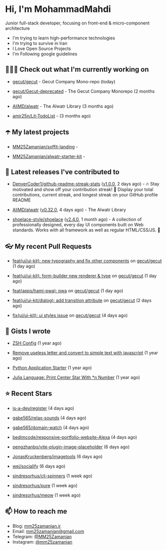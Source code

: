 # Hi, I'm MohammadMahdi

Junior full-stack developer, focusing on front-end & micro-component architecture

- I'm trying to learn high-performance technologies
- I'm trying to survive in Iran
- I Love Open Source Projects
- I'm Following google guidelines

## 👨🏻‍💻 Check out what I'm currently working on



- [gecut/gecut](https://github.com/gecut/gecut) - Gecut Company Mono-repo (today)

- [gecut/Gecut-deprecated](https://github.com/gecut/Gecut-deprecated) - The Gecut Company Monorepo (2 months ago)

- [AliMD/alwatr](https://github.com/AliMD/alwatr) - The Alwatr Library (3 months ago)

- [amir25n/Lit-TodoList](https://github.com/amir25n/Lit-TodoList) -  (3 months ago)

## ☂️ My latest projects



- [MM25Zamanian/soffit-landing](https://github.com/MM25Zamanian/soffit-landing) - 

- [MM25Zamanian/alwatr-starter-kit](https://github.com/MM25Zamanian/alwatr-starter-kit) - 

## 🎉 Latest releases I've contributed to



- [DenverCoder1/github-readme-streak-stats](https://github.com/DenverCoder1/github-readme-streak-stats) ([v1.0.0](https://github.com/DenverCoder1/github-readme-streak-stats/releases/tag/v1.0.0), 2 days ago) - 🔥 Stay motivated and show off your contribution streak! 🌟 Display your total contributions, current streak, and longest streak on your GitHub profile README

- [AliMD/alwatr](https://github.com/AliMD/alwatr) ([v0.32.0](https://github.com/AliMD/alwatr/releases/tag/v0.32.0), 4 days ago) - The Alwatr Library

- [shoelace-style/shoelace](https://github.com/shoelace-style/shoelace) ([v2.4.0](https://github.com/shoelace-style/shoelace/releases/tag/v2.4.0), 1 month ago) - A collection of professionally designed, every day UI components built on Web standards. Works with all framework as well as regular HTML/CSS/JS. 🥾

## 👓 My recent Pull Requests



- [feat(ui/ui-kit): new typography and fix other components](https://github.com/gecut/gecut/pull/149) on [gecut/gecut](https://github.com/gecut/gecut) (1 day ago)

- [feat(ui/ui-kit): form-builder new renderer &amp; type](https://github.com/gecut/gecut/pull/148) on [gecut/gecut](https://github.com/gecut/gecut) (1 day ago)

- [feat(apps/hami-pwa): pwa](https://github.com/gecut/gecut/pull/147) on [gecut/gecut](https://github.com/gecut/gecut) (1 day ago)

- [feat(ui/ui-kit/dialog): add transition attribute](https://github.com/gecut/gecut/pull/141) on [gecut/gecut](https://github.com/gecut/gecut) (2 days ago)

- [fix(ui/ui-kit): ui styles issue](https://github.com/gecut/gecut/pull/135) on [gecut/gecut](https://github.com/gecut/gecut) (4 days ago)

## 📓 Gists I wrote



- [ZSH Config](https://gist.github.com/fc1960135cf54fd5fae966c637455ffe) (1 year ago)

- [Remove useless letter and convert to simple text with javascript](https://gist.github.com/2249ec3b4dfe1de7693d6412beeba5a0) (1 year ago)

- [Python Application Starter](https://gist.github.com/0d120f8dde7a95ad33bc1fa160975df6) (1 year ago)

- [Julia Language: Print Center Star With *n Number](https://gist.github.com/b04a84f77b7946162c81409eeae904ad) (1 year ago)

## ⭐ Recent Stars



- [is-a-dev/register](https://github.com/is-a-dev/register) (4 days ago)

- [gabe565/relax-sounds](https://github.com/gabe565/relax-sounds) (4 days ago)

- [gabe565/domain-watch](https://github.com/gabe565/domain-watch) (4 days ago)

- [bedimcode/responsive-portfolio-website-Alexa](https://github.com/bedimcode/responsive-portfolio-website-Alexa) (4 days ago)

- [pengzhanbo/vite-plugin-image-placeholder](https://github.com/pengzhanbo/vite-plugin-image-placeholder) (6 days ago)

- [JonasKruckenberg/imagetools](https://github.com/JonasKruckenberg/imagetools) (6 days ago)

- [wei/socialify](https://github.com/wei/socialify) (6 days ago)

- [sindresorhus/cli-spinners](https://github.com/sindresorhus/cli-spinners) (1 week ago)

- [sindresorhus/pure](https://github.com/sindresorhus/pure) (1 week ago)

- [sindresorhus/meow](https://github.com/sindresorhus/meow) (1 week ago)

## 📫 How to reach me

- Blog: [mm25zamanian.ir](https://mm25zamanian.ir)
- Email: [mm25zamanian@gmail.com](mailto://mm25zamanian@gmail.com)
- Telegram: [@MM25Zamanian](https://t.me/MM25Zamanian)
- Instagram: [@mm25zamanian](https://instagram.com/mm25zamanian)
